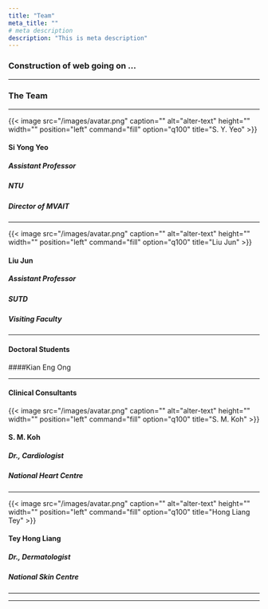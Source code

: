 ```yaml
---
title: "Team"
meta_title: ""
# meta description
description: "This is meta description"
---
```



### Construction of web going on ...
---


### The Team 

---
{{< image src="/images/avatar.png" caption="" alt="alter-text" height="" width="" position="left" command="fill" option="q100" title="S. Y. Yeo" >}}
#### Si Yong Yeo
##### Assistant Professor
##### NTU
##### Director of MVAIT

---

{{< image src="/images/avatar.png" caption="" alt="alter-text" height="" width="" position="left" command="fill" option="q100" title="Liu Jun" >}}
#### Liu Jun
##### Assistant Professor
##### SUTD
##### Visiting Faculty 


---


#### Doctoral Students
####Kian Eng Ong 



---

#### Clinical Consultants

{{< image src="/images/avatar.png" caption="" alt="alter-text" height="" width="" position="left" command="fill" option="q100" title="S. M. Koh" >}}
#### S. M. Koh
##### Dr., Cardiologist
##### National Heart Centre

---


{{< image src="/images/avatar.png" caption="" alt="alter-text" height="" width="" position="left" command="fill" option="q100" title="Hong Liang Tey" >}}
#### Tey Hong Liang
##### Dr., Dermatologist 
##### National Skin Centre

---


<!---
{{< image src="/images/avatar.png" caption="" alt="alter-text" height="" width="" position="left" command="fill" option="q100" title="H. L. Leo" >}}
#### H. L. Leo
##### Assoc. Professor
##### 
--->
___

